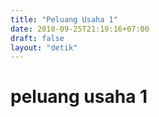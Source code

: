 ```yaml
---
title: "Peluang Usaha 1"
date: 2018-09-25T21:19:16+07:00
draft: false
layout: "detik"
---
```


# peluang usaha 1